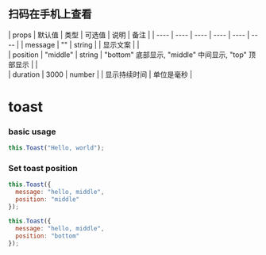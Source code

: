 <demo-mobile location="https://ui.dullar.xyz/earth/#/toast"></demo-mobile>
## 扫码在手机上查看
<cli-qrcode name="toast"></cli-qrcode>
|  props   | 默认值  | 类型 | 可选值 | 说明 |  备注  |
|  ----  | ----  | ---- |  ---- | ---- | ---- |
|  message     |   ""    |  string    |       |   显示文案   |      |  
|    position    |   "middle"    |   string   |   "bottom" 底部显示, "middle" 中间显示, "top" 顶部显示   |      |      
|    duration    |   3000    |   number   |       |    显示持续时间  |    单位是毫秒 |  
# toast

### basic usage


``` js
this.Toast("Hello, world");
```


### Set toast position


``` js
this.Toast({
  message: "hello, middle",
  position: "middle"
});

this.Toast({
  message: "hello, middle",
  position: "bottom"
});
```